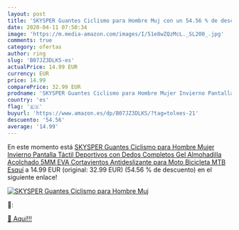 ```yaml
---
layout: post
title: 'SKYSPER Guantes Ciclismo para Hombre Muj con un 54.56 % de descuento'
date: 2020-04-11 07:50:34
image: 'https://m.media-amazon.com/images/I/51e8wZQzMcL._SL200_.jpg'
comments: true
category: ofertas
author: ring
slug: 'B07JZ3DLKS-es'
actualPrice: 14.99 EUR
currency: EUR
price: 14.99
comparePrice: 32.99 EUR
prodname: 'SKYSPER Guantes Ciclismo para Hombre Mujer Invierno Pantalla Táctil Deportivos con Dedos Completos Gel Almohadilla Acolchado 5MM EVA Cortavientos Antideslizante para Moto Bicicleta MTB Esquí'
country: 'es'
flag: '🇪🇸'
buyurl: 'https://www.amazon.es/dp/B07JZ3DLKS/?tag=tolees-21'
descuento: '54.56'
average: '14.99'
---
```


En este momento está [SKYSPER Guantes Ciclismo para Hombre Mujer Invierno Pantalla Táctil Deportivos con Dedos Completos Gel Almohadilla Acolchado 5MM EVA Cortavientos Antideslizante para Moto Bicicleta MTB Esquí](https://www.amazon.es/dp/B07JZ3DLKS/?tag=tolees-21) a 14.99 EUR (original: 32.99 EUR) (54.56 %  de descuento) en el siguiente enlace!

[![SKYSPER Guantes Ciclismo para Hombre Muj](https://m.media-amazon.com/images/I/51e8wZQzMcL._SL200_.jpg)](https://www.amazon.es/dp/B07JZ3DLKS/?tag=tolees-21)

🔎:


[🛒 Aquí!!!](https://www.amazon.es/dp/B07JZ3DLKS/?tag=tolees-21)
